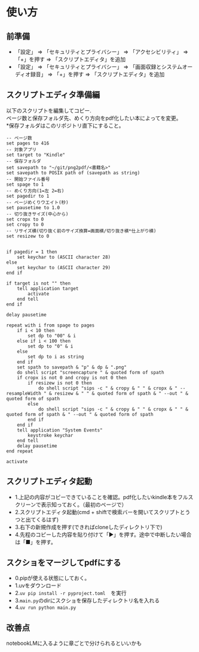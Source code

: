 # 使い方
## 前準備
- 「設定」 => 「セキュリティとプライバシー」 => 「アクセシビリティ」 => 「+」を押す => 「スクリプトエディタ」を追加
- 「設定」 => 「セキュリティとプライバシー」 => 「画面収録とシステムオーディオ録音」 => 「+」を押す => 「スクリプトエディタ」を追加
## スクリプトエディタ準備編
以下のスクリプトを編集してコピー.<br>
ページ数と保存フォルダ先、めくり方向をpdf化したい本によってを変更。<br>
*保存フォルダはこのリポジトリ直下にすること。

```
-- ページ数
set pages to 416
-- 対象アプリ
set target to "Kindle"
-- 保存フォルダ
set savepath to "~/git/png2pdf/<書籍名>"
set savepath to POSIX path of (savepath as string)
-- 開始ファイル番号
set spage to 1
-- めくり方向(1=左 2=右)
set pagedir to 1
-- ページめくりウエイト(秒)
set pausetime to 1.0
-- 切り抜きサイズ(中心から)
set cropx to 0
set cropy to 0
-- リサイズ横(切り抜く前のサイズ換算=画面横/切り抜き横*仕上がり横)
set resizew to 0


if pagedir = 1 then
    set keychar to (ASCII character 28)
else
    set keychar to (ASCII character 29)
end if

if target is not "" then
    tell application target
        activate
    end tell
end if

delay pausetime

repeat with i from spage to pages
    if i < 10 then
        set dp to "00" & i
    else if i < 100 then
        set dp to "0" & i
    else
        set dp to i as string
    end if
    set spath to savepath & "p" & dp & ".png"
    do shell script "screencapture " & quoted form of spath
    if cropx is not 0 and cropy is not 0 then
        if resizew is not 0 then
            do shell script "sips -c " & cropy & " " & cropx & " --resampleWidth " & resizew & " " & quoted form of spath & " --out " & quoted form of spath
        else
            do shell script "sips -c " & cropy & " " & cropx & " " & quoted form of spath & " --out " & quoted form of spath
        end if
    end if
    tell application "System Events"
        keystroke keychar
    end tell
    delay pausetime
end repeat

activate

```
## スクリプトエディタ起動
- 1.上記の内容がコピーできていることを確認。pdf化したいkindle本をフルスクリーンで表示知っておく。（最初のページで）
- 2.スクリプトエディタ起動(cmd + shiftで検索バーを開いてスクリプトとうつと出てくるはず)
- 3.右下の新規作成を押す(できればcloneしたディレクトリ下で)
- 4.先程のコピーした内容を貼り付けて「▶」を押す。途中で中断したい場合は「■」を押す。
## スクショをマージしてpdfにする
- 0.pipが使える状態にしておく。
- 1.uvをダウンロード
- 2.``uv pip install -r pyproject.toml  ``を実行
- 3.``main.py``のdirにスクショを保存したディレクトリ名を入れる
- 4.``uv run python main.py``

## 改善点
notebookLMに入るように章ごとで分けられるといいかも
